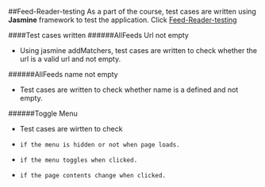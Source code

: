 ##Feed-Reader-testing
As a part of the course, test cases are written using **Jasmine** framework to test the application.
Click [Feed-Reader-testing](http://devi-srinivasan.github.io/Feed-Reader-Testing/)

####Test cases written
######AllFeeds Url not empty
*	Using jasmine addMatchers, test cases are written to check whether the url is a valid url and not empty.

######AllFeeds name not empty
*	Test cases are written to check whether name is a defined and not empty.

######Toggle Menu
*	Test cases are wirtten to check
*     if the menu is hidden or not when page loads.
*     if the menu toggles when clicked.
*     if the page contents change when clicked.			
